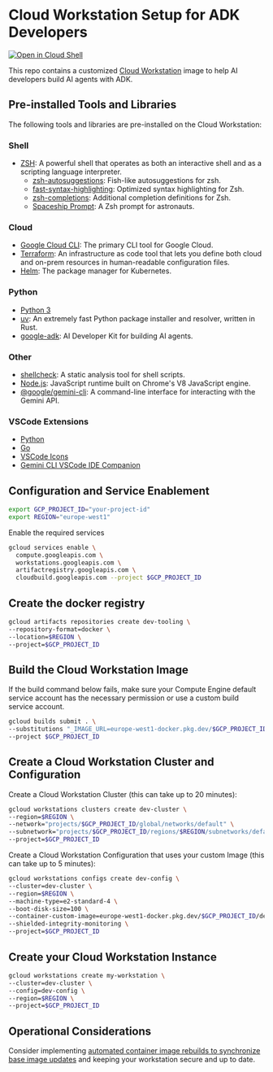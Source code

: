 # Cloud Workstation Setup for ADK Developers

[![Open in Cloud Shell](https://gstatic.com/cloudssh/images/open-btn.png)](https://ssh.cloud.google.com/cloudshell/open?cloudshell_git_repo=https://github.com/danistrebel/adk-dev-workstation&cloudshell_tutorial=README.md)

This repo contains a customized [Cloud Workstation](https://cloud.google.com/workstations) image to help AI developers build AI agents with ADK.

## Pre-installed Tools and Libraries

The following tools and libraries are pre-installed on the Cloud Workstation:

### Shell

- [ZSH](https://www.zsh.org/): A powerful shell that operates as both an interactive shell and as a scripting language interpreter.
  - [zsh-autosuggestions](https://github.com/zsh-users/zsh-autosuggestions): Fish-like autosuggestions for zsh.
  - [fast-syntax-highlighting](https://github.com/zdharma-zmirror/fast-syntax-highlighting): Optimized syntax highlighting for Zsh.
  - [zsh-completions](https://github.com/zsh-users/zsh-completions): Additional completion definitions for Zsh.
  - [Spaceship Prompt](https://spaceship-prompt.sh/): A Zsh prompt for astronauts.

### Cloud

- [Google Cloud CLI](https://cloud.google.com/sdk/gcloud): The primary CLI tool for Google Cloud.
- [Terraform](https://www.terraform.io/): An infrastructure as code tool that lets you define both cloud and on-prem resources in human-readable configuration files.
- [Helm](https://helm.sh/): The package manager for Kubernetes.

### Python

- [Python 3](https://www.python.org/)
- [uv](https://github.com/astral-sh/uv): An extremely fast Python package installer and resolver, written in Rust.
- [google-adk](https://pypi.org/project/google-adk/): AI Developer Kit for building AI agents.

### Other

- [shellcheck](https://www.shellcheck.net/): A static analysis tool for shell scripts.
- [Node.js](https://nodejs.org/): JavaScript runtime built on Chrome's V8 JavaScript engine.
- [@google/gemini-cli](https://www.npmjs.com/package/@google/gemini-cli): A command-line interface for interacting with the Gemini API.

### VSCode Extensions

- [Python](https://open-vsx.org/extension/ms-python/python)
- [Go](https://open-vsx.org/extension/golang/go)
- [VSCode Icons](https://open-vsx.org/extension/vscode-icons-team/vscode-icons)
- [Gemini CLI VSCode IDE Companion](https://open-vsx.org/extension/google/gemini-cli-vscode-ide-companion)

## Configuration and Service Enablement

```sh
export GCP_PROJECT_ID="your-project-id"
export REGION="europe-west1" 
```

Enable the required services 

```sh
gcloud services enable \
  compute.googleapis.com \
  workstations.googleapis.com \
  artifactregistry.googleapis.com \
  cloudbuild.googleapis.com --project $GCP_PROJECT_ID
```

## Create the docker registry

```sh
gcloud artifacts repositories create dev-tooling \
--repository-format=docker \
--location=$REGION \
--project=$GCP_PROJECT_ID
```

## Build the Cloud Workstation Image 

If the build command below fails, make sure your Compute Engine default service account has the necessary permission or use a custom build service account.

```sh
gcloud builds submit . \
--substitutions "_IMAGE_URL=europe-west1-docker.pkg.dev/$GCP_PROJECT_ID/dev-tooling/workstation" \
--project $GCP_PROJECT_ID
```

## Create a Cloud Workstation Cluster and Configuration

Create a Cloud Workstation Cluster (this can take up to 20 minutes):

```sh
gcloud workstations clusters create dev-cluster \
--region=$REGION \
--network="projects/$GCP_PROJECT_ID/global/networks/default" \
--subnetwork="projects/$GCP_PROJECT_ID/regions/$REGION/subnetworks/default" \
--project=$GCP_PROJECT_ID
```

Create a Cloud Workstation Configuration that uses your custom Image (this can take up to 5 minutes):

```sh
gcloud workstations configs create dev-config \
--cluster=dev-cluster \
--region=$REGION \
--machine-type=e2-standard-4 \
--boot-disk-size=100 \
--container-custom-image=europe-west1-docker.pkg.dev/$GCP_PROJECT_ID/dev-tooling/workstation:latest \
--shielded-integrity-monitoring \
--project=$GCP_PROJECT_ID
```

## Create your Cloud Workstation Instance

```sh
gcloud workstations create my-workstation \
--cluster=dev-cluster \
--config=dev-config \
--region=$REGION \
--project=$GCP_PROJECT_ID
```

## Operational Considerations

Consider implementing [automated container image rebuilds to synchronize base image updates](https://cloud.google.com/workstations/docs/tutorial-automate-container-image-rebuild) and keeping your workstation secure and up to date.
